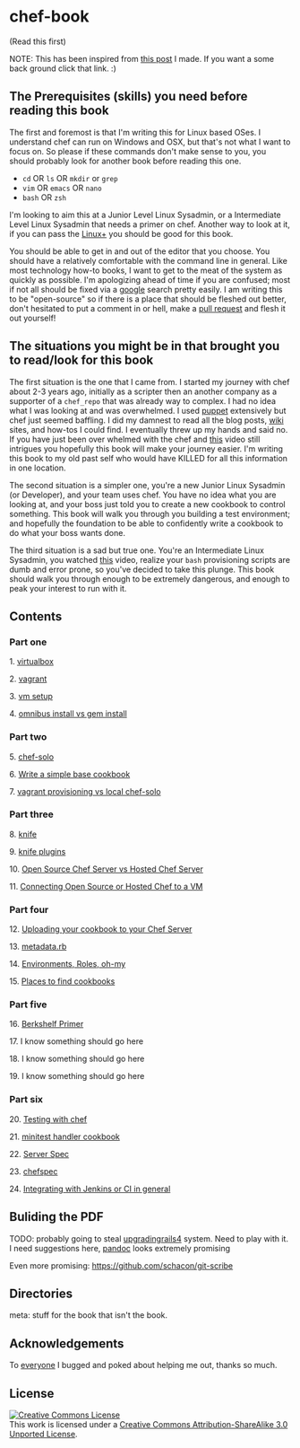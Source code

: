 # chef-book
(Read this first)

NOTE: This has been inspired from [this post](http://jjasghar.github.io/blog/2013/10/18/people-keep-asking-me-how-to-start-with-chef/) I made. If you want a some back ground click that link. :)

## The Prerequisites (skills) you need before reading this book
The first and foremost is that I'm writing this for Linux based OSes. I understand chef can run on Windows and OSX, but that's not what I want to focus on.
So please if these commands don't make sense to you, you should probably look for another book before reading this one.

- `cd` OR `ls` OR `mkdir` or `grep`
- `vim` OR `emacs` OR `nano`
- `bash` OR `zsh`

I'm looking to aim this at a Junior Level Linux Sysadmin, or a Intermediate Level Linux Sysadmin that needs a primer on chef. Another way to look at it, if you can pass the [Linux+](http://certification.comptia.org/getCertified/certifications/linux.aspx) you should be good for this book.

You should be able to get in and out of the editor that you choose. You should have a relatively comfortable with the command line in general.
Like most technology how-to books, I want to get to the meat of the system as quickly as possible. I'm apologizing ahead of time if you are confused; most if not all should be fixed via a [google](http://lmgtfy.com/) search pretty easily.
I am writing this to be "open-source" so if there is a place that should be fleshed out better, don't hesitated to put a comment in or hell, make a [pull request](https://github.com/jjasghar/chef-book/pulls) and flesh it out yourself!

## The situations you might be in that brought you to read/look for this book
The first situation is the one that I came from.  I started my journey with chef about 2-3 years ago, initially as a scripter then an another company as a supporter of a `chef_repo` that was already way to complex. I had no idea what I was looking at and was overwhelmed. I used [puppet](http://puppetlabs.com/) extensively but chef just seemed baffling. I did my damnest to read all the blog posts, [wiki](https://wiki.opscode.com/display/chef/Home) sites, and how-tos I could find. I eventually threw up my hands and said no. If you have just been over whelmed with the chef and [this](http://www.youtube.com/watch?v=UpHKVkLDBtU) video still intrigues you hopefully this book will make your journey easier. I'm writing this book to my old past self who would have KILLED for all this information in one location.

The second situation is a simpler one, you're a new Junior Linux Sysadmin (or Developer), and your team uses chef. You have no idea what you are looking at, and your boss just told you to create a new cookbook to control something. This book will walk you through you building a test environment; and hopefully the foundation to be able to confidently write a cookbook to do what your boss wants done.

The third situation is a sad but true one. You're an Intermediate Linux Sysadmin, you watched [this](http://www.youtube.com/watch?v=UpHKVkLDBtU) video, realize your `bash` provisioning scripts are dumb and error prone, so you've decided to take this plunge. This book should walk you through enough to be extremely dangerous, and enough to peak your interest to run with it.

## Contents

### Part one

1\. [virtualbox](part1/01-virtualbox.md)

2\. [vagrant](part1/02-vagrant.md)

3\. [vm setup](part1/03-vm-setup.md)

4\. [omnibus install vs gem install](part1/04-omnibus-install-vs-gem-install.md)

### Part two

5\. [chef-solo](part2/05-chef-solo.md)

6\. [Write a simple base cookbook](part2/06-write-simple-base-cookbook.md)

7\. [vagrant provisioning vs local chef-solo](part2/07-vagrant-provisioning-vs-local-chef-solo.md)

### Part three

8\. [knife](part3/08-knife.md)

9\. [knife plugins](part3/09-knife-plugins.md)

10\. [Open Source Chef Server vs Hosted Chef Server](part3/10-opensource-vs-hosted-chefserver.md)

11\. [Connecting Open Source or Hosted Chef to a VM](part3/11-connecting-node-to-chef-server.md)

### Part four

12\. [Uploading your cookbook to your Chef Server](part4/12-uploading-running-chef-client.md)

13\. [metadata.rb](part4/13-metadata.rb-primer.md)

14\. [Environments, Roles, oh-my](part4/14-environments-roles-oh-my.md)

15\. [Places to find cookbooks](part4/15-places-to-find-cookbooks.md)

### Part five

16\. [Berkshelf Primer](part5/16-berkshelf-primer.md)

17\. I know something should go here

18\. I know something should go here

19\. I know something should go here

### Part six

20\. [Testing with chef](part6/20-testing-with-chef.md)

21\. [minitest handler cookbook](part6/21-minitest-handler.md)

22\. [Server Spec](part6/22-serverspec.md)

23\. [chefspec](part6/23-chefspec.md)

24\. [Integrating with Jenkins or CI in general](part6/24-integrating-with-jenkin-ci.md)


## Buliding the PDF
TODO: probably going to steal [upgradingrails4](https://github.com/alindeman/upgradingtorails4) system. Need to play with it.
I need suggestions here, [pandoc](http://johnmacfarlane.net/pandoc/installing.html) looks extremely promising

Even more promising: https://github.com/schacon/git-scribe

## Directories
meta: stuff for the book that isn't the book.

## Acknowledgements
To [everyone](meta/acknowledgements.md) I bugged and poked about helping me out, thanks so much.

## License
<a rel="license" href="http://creativecommons.org/licenses/by-sa/3.0/deed.en_US"><img alt="Creative Commons License" style="border-width:0" src="http://i.creativecommons.org/l/by-sa/3.0/88x31.png" /></a><br />This work is licensed under a <a rel="license" href="http://creativecommons.org/licenses/by-sa/3.0/deed.en_US">Creative Commons Attribution-ShareAlike 3.0 Unported License</a>.

